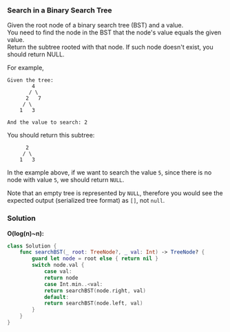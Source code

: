 
### Search in a Binary Search Tree

Given the root node of a binary search tree (BST) and a value.</br> 
You need to find the node in the BST that the node's value equals the given value.</br> 
Return the subtree rooted with that node. If such node doesn't exist, you should return NULL.

For example,
```
Given the tree:
        4
       / \
      2   7
     / \
    1   3

And the value to search: 2
```
You should return this subtree:
```
      2     
     / \   
    1   3
```
In the example above, if we want to search the value `5`, since there is no node with value `5`, we should return `NULL`.

Note that an empty tree is represented by `NULL`, therefore you would see the expected output (serialized tree format) as `[]`, not `null`.

### Solution
__O(log(n)~n):__
```Swift
class Solution {
    func searchBST(_ root: TreeNode?, _ val: Int) -> TreeNode? {
        guard let node = root else { return nil }
        switch node.val {
            case val:
            return node
            case Int.min..<val:
            return searchBST(node.right, val)
            default:
            return searchBST(node.left, val)
        }
    }
}
```